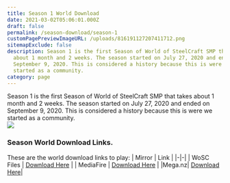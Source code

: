 ```yaml
---
title: Season 1 World Download
date: 2021-03-02T05:06:01.000Z
draft: false
permalink: /season-download/season-1
customPagePreviewImageURL: /uploads/816191127207411712.png
sitemapExclude: false
description: Season 1 is the first Season of World of SteelCraft SMP that takes
  about 1 month and 2 weeks. The season started on July 27, 2020 and ended on
  September 9, 2020. This is considered a history because this is were we
  started as a community.
category: page
---
```

Season 1 is the first Season of World of SteelCraft SMP that takes about 1 month and 2 weeks. The season started on July 27, 2020 and ended on September 9, 2020. This is considered a history because this is were we started as a community.  
![](/uploads/816191127207411712.png)
<div class="padding-post">

### Season World Download Links.
These are the world download links to play:
| Mirror | Link |
|-|-|
| WoSC Files | [Download Here](https://wosc.tk/WoSCSMPS1-GD) | 
| MediaFire | [Download Here](https://wosc.tk/WoSCSMPS1-MF) |
|Mega.nz| [Download Here](https://wosc.tk/WoSCSMPS1-MG)|
</div>
